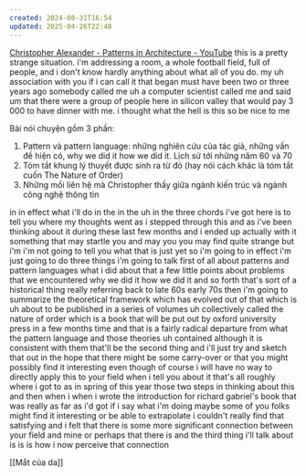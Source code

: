 ```yaml
---
created: 2024-08-31T16:54
updated: 2025-04-26T22:48
---
```

[Christopher Alexander - Patterns in Architecture - YouTube](https://youtu.be/98LdFA-_zfA)
this is a pretty strange situation. i'm addressing a room, a whole football field, full of people, and i don't know hardly anything about what all of you do.  my uh association with you if i can call it that began
must have been two or three years ago somebody called me uh a computer scientist called me and said um
that there were a group of people here in silicon valley that would pay 3 000 to have dinner with me. i thought what the hell is this
so be nice to me

Bài nói chuyện gồm 3 phần:
1. Pattern và pattern language: những nghiên cứu của tác giả, những vấn đề hiện có, why we did it how we did it. Lịch sử tới những năm 60 và 70
2. Tóm tắt khung lý thuyết được sinh ra từ đó (hay nói cách khác là tóm tắt cuốn The Nature of Order) 
3. Những mối liên hệ mà Christopher thấy giữa ngành kiến trúc và ngành công nghệ thông tin

in in effect what i'll do in the in the uh in the three chords i've got here
is to tell you where my thoughts went as i
stepped through this and as i've been thinking about it during these last few months
and i ended up actually with it something that may startle you and may you you may find quite strange
but i'm i'm not going to tell you what that is just yet
so i'm going to in effect i'm just going to do three things i'm going to talk first of all about patterns and pattern languages
what i did about that a few little points about problems that we encountered why
we did it how we did it and so forth that's sort of a historical thing really referring back to
late 60s early 70s then i'm
going to summarize
the theoretical framework which has evolved out of that which is uh about to be published in a
series of volumes uh collectively called the nature of order which is a book that will be put out by
oxford university press in a few months time and that is a fairly
radical departure from what the pattern language and those theories uh contained although it is consistent
with them that'll be the second thing and i'll just try and sketch that out in the hope
that there might be some carry-over or that you might possibly find it interesting even though of course i will
have no way to directly apply this to your field when i tell you about
it that's all roughly where i got to as in spring of this year those two steps
in thinking about this and then when i when i wrote the introduction for richard gabriel's book that was really
as far as i'd got if i say what i'm doing maybe some of you folks might find it interesting or be
able to extrapolate i
couldn't really find that satisfying and i felt
that there is some more significant connection
between your field and mine or perhaps that there is and the third thing i'll talk about is
is is how i now perceive that connection


[[Mắt của da]]
